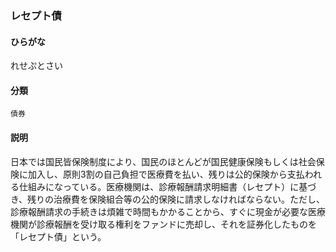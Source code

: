 <div style="display:none;">

## [あ行](securities-terms?id=あ行)
## [か行](securities-terms?id=か行)
## [さ行](securities-terms?id=さ行)
## [た行](securities-terms?id=た行)
## [な行](securities-terms?id=な行)
## [は行](securities-terms?id=は行)
## [ま行](securities-terms?id=ま行)
## [や行](securities-terms?id=や行)
## [ら行](securities-terms?id=ら行)

</div>

### レセプト債

#### ひらがな

れせぷとさい

#### 分類

`債券`

#### 説明

日本では国民皆保険制度により、国民のほとんどが国民健康保険もしくは社会保険に加入し、原則3割の自己負担で医療費を払い、残りは公的保険から支払われる仕組みになっている。医療機関は、診療報酬請求明細書（レセプト）に基づき、残りの治療費を保険組合等の公的保険に請求しなければならない。ただし、診療報酬請求の手続きは煩雑で時間もかかることから、すぐに現金が必要な医療機関が診療報酬を受け取る権利をファンドに売却し、それを証券化したものを「レセプト債」という。

<div style="display:none;">

## [わ行](securities-terms?id=わ行)
## [英数字・記号](securities-terms?id=英数字・記号)

</div>

